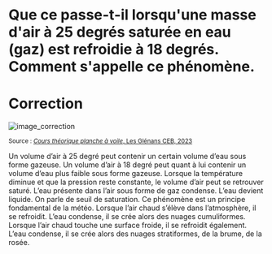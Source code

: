 ﻿# Que ce passe-t-il lorsqu'une masse d'air à 25 degrés saturée en eau (gaz) est refroidie à 18 degrés. Comment s'appelle ce phénomène.

# Correction

![image_correction](./images/condensation.png)

<small>Source : [*Cours théorique planche à voile*, Les Glénans CEB, 2023](https://encadrementbenevole.glenans.asso.fr/wp-content/uploads/2023/07/Cours-theorique-PAV-Version-1.pdf) </small>

Un volume d’air à 25 degré peut contenir un certain volume d’eau sous forme gazeuse. Un volume d’air à 18 degré peut quant à lui contenir un volume d’eau plus faible sous forme gazeuse. 
Lorsque la température diminue et que la pression reste constante, le volume d’air peut se retrouver saturé. L’eau présente dans l’air sous forme de gaz condense. L’eau devient liquide. On parle de seuil de saturation.
Ce phénomène est un principe fondamental de la météo. Lorsque l’air chaud s’élève dans l’atmosphère, il se refroidit. L’eau condense, il se crée alors des nuages cumuliformes. Lorsque l’air chaud touche une surface froide, il se refroidit également. L’eau condense, il se crée alors des nuages stratiformes, de la brume, de la rosée.
